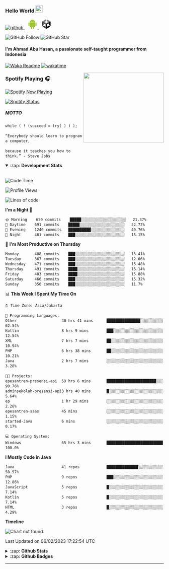 ### Hello World <img src="https://github.com/eby8zevin/eby8zevin/blob/main/assets/Hi.gif"  width="23" height="23">

<p align="left">
  <a href="https://github.com/eby8zevin" target="_blank">
    <img src="https://github.com/eby8zevin/eby8zevin/blob/main/assets/GitHub.png" alt="github" width="33" height="33"/>
  </a>
  &nbsp;
  <a href="https://github.com/eby8zevin/QRBarcode" target="_blank">
    <img src="https://raw.githubusercontent.com/devicons/devicon/master/icons/android/android-plain.svg" alt="android" width="33" height="33"/>
  </a>
  &nbsp;
  <a href="https://github.com/eby8zevin/unity-ARMarker" target="_blank">
    <img src="https://raw.githubusercontent.com/devicons/devicon/master/icons/unity/unity-original.svg" alt="unity" width="33" height="33"/>
  </a>
</p>

![GitHub Follow](https://img.shields.io/github/followers/eby8zevin.svg?style=social&label=Follow)
![GitHub Star](https://img.shields.io/github/stars/eby8zevin?affiliations=OWNER%2CCOLLABORATOR&style=social&label=Star)

#### I'm Ahmad Abu Hasan, a passionate self-taught programmer from Indonesia

[![Waka Readme](https://github.com/eby8zevin/eby8zevin/actions/workflows/anmol098.yml/badge.svg)](https://github.com/eby8zevin/eby8zevin/actions/workflows/anmol098.yml)
[![wakatime](https://wakatime.com/badge/user/bbcd646f-1daf-4865-a20e-46d4c803e6f8.svg)](https://wakatime.com/@bbcd646f-1daf-4865-a20e-46d4c803e6f8)

<img src="https://github.com/eby8zevin/eby8zevin/blob/main/assets/Octocat.png" width="255" height="222" align='right'>

### Spotify Playing 🎧

[<img src="https://spotify-now-playing-ahmadabuhasan.vercel.app/api/spotify-playing" alt="Spotify Now Playing" width="350" />](https://open.spotify.com/user/gr3y7pr12w9ol2dy2ccdb10e7)

[<img src="https://readme-spotify-status-ahmadabuhasan.vercel.app/api/run-spotify-status" alt="Spotify Status" width="350" />](https://open.spotify.com/user/gr3y7pr12w9ol2dy2ccdb10e7)

##### MOTTO

```
while ( ! (succeed = try( ) ) );

“Everybody should learn to program a computer,

because it teaches you how to think.” - Steve Jobs
```

<details open>
  <summary> :zap: <b>Development Stats</b> </summary>
<br/>

<!--START_SECTION:waka-->
![Code Time](http://img.shields.io/badge/Code%20Time-2%2C678%20hrs%2026%20mins-blue)

![Profile Views](http://img.shields.io/badge/Profile%20Views-14-blue)

![Lines of code](https://img.shields.io/badge/From%20Hello%20World%20I%27ve%20Written-246%20Thousand%20lines%20of%20code-blue)

**I'm a Night 🦉** 

```text
🌞 Morning    650 commits    █████░░░░░░░░░░░░░░░░░░░░   21.37% 
🌆 Daytime    691 commits    █████░░░░░░░░░░░░░░░░░░░░   22.72% 
🌃 Evening    1240 commits   ██████████░░░░░░░░░░░░░░░   40.76% 
🌙 Night      461 commits    ███░░░░░░░░░░░░░░░░░░░░░░   15.15%

```
📅 **I'm Most Productive on Thursday** 

```text
Monday       408 commits    ███░░░░░░░░░░░░░░░░░░░░░░   13.41% 
Tuesday      367 commits    ███░░░░░░░░░░░░░░░░░░░░░░   12.06% 
Wednesday    471 commits    ███░░░░░░░░░░░░░░░░░░░░░░   15.48% 
Thursday     491 commits    ████░░░░░░░░░░░░░░░░░░░░░   16.14% 
Friday       483 commits    ████░░░░░░░░░░░░░░░░░░░░░   15.88% 
Saturday     466 commits    ███░░░░░░░░░░░░░░░░░░░░░░   15.32% 
Sunday       356 commits    ███░░░░░░░░░░░░░░░░░░░░░░   11.7%

```


📊 **This Week I Spent My Time On** 

```text
⌚︎ Time Zone: Asia/Jakarta

💬 Programming Languages: 
Other                    40 hrs 41 mins      ███████████████░░░░░░░░░░   62.54% 
Kotlin                   8 hrs 9 mins        ███░░░░░░░░░░░░░░░░░░░░░░   12.54% 
XML                      7 hrs 7 mins        ██░░░░░░░░░░░░░░░░░░░░░░░   10.94% 
PHP                      6 hrs 38 mins       ██░░░░░░░░░░░░░░░░░░░░░░░   10.21% 
Java                     2 hrs 7 mins        ░░░░░░░░░░░░░░░░░░░░░░░░░   3.28%

🐱‍💻 Projects: 
epesantren-presensi-api  59 hrs 6 mins       ██████████████████████░░░   90.76% 
adminsekolah-presensi-api3 hrs 40 mins       █░░░░░░░░░░░░░░░░░░░░░░░░   5.64% 
ep                       1 hr 29 mins        ░░░░░░░░░░░░░░░░░░░░░░░░░   2.28% 
epesantren-saas          45 mins             ░░░░░░░░░░░░░░░░░░░░░░░░░   1.15% 
started-Java             6 mins              ░░░░░░░░░░░░░░░░░░░░░░░░░   0.17%

💻 Operating System: 
Windows                  65 hrs 3 mins       █████████████████████████   100.0%

```

**I Mostly Code in Java** 

```text
Java                     41 repos            ██████████████░░░░░░░░░░░   58.57% 
PHP                      9 repos             ███░░░░░░░░░░░░░░░░░░░░░░   12.86% 
JavaScript               5 repos             █░░░░░░░░░░░░░░░░░░░░░░░░   7.14% 
Kotlin                   5 repos             █░░░░░░░░░░░░░░░░░░░░░░░░   7.14% 
HTML                     3 repos             █░░░░░░░░░░░░░░░░░░░░░░░░   4.29%

```


**Timeline**

![Chart not found](https://raw.githubusercontent.com/eby8zevin/eby8zevin/main/charts/bar_graph.png) 


 Last Updated on 06/02/2023 17:22:54 UTC
<!--END_SECTION:waka-->

</details>

<details>
  <summary> :zap: <b>Github Stats</b> </summary>
<p align="center">:heart:</p>
<p align="center"><a href="https://github.com/eby8zevin">
  <img src="https://github-readme-stats.vercel.app/api?username=eby8zevin&show_icons=true&theme=dark&line_height=20">
  <img src="https://github-readme-stats.vercel.app/api/top-langs/?username=eby8zevin&layout=compact&theme=dark">
</a></p>
<p align="center">
  <a href="https://github.com/eby8zevin">
    <img src="https://github-readme-streak-stats.herokuapp.com/?user=eby8zevin&theme=dark"/>
  </a>
</p>
</details>

<details>
  <summary> :zap: <b>Github Badges</b> </summary>
  <br>
  <a href='https://archiveprogram.github.com/'><img src='https://raw.githubusercontent.com/acervenky/animated-github-badges/master/assets/acbadge.gif' width='40' height='40'></a> 
  <a href='https://docs.github.com/en/developers'><img src='https://raw.githubusercontent.com/acervenky/animated-github-badges/master/assets/devbadge.gif' width='40' height='40'></a> 
  <a href='https://github.com/pricing'><img src='https://raw.githubusercontent.com/acervenky/animated-github-badges/master/assets/pro.gif' width='40' height='40'></a> 
  <a href='https://stars.github.com/'><img src='https://raw.githubusercontent.com/acervenky/animated-github-badges/master/assets/starbadge.gif' width='35' height='35'></a> 
  <a href='https://docs.github.com/en/github/supporting-the-open-source-community-with-github-sponsors'><img src='https://raw.githubusercontent.com/acervenky/animated-github-badges/master/assets/sponsorbadge.gif' width='35' height='35'></a>
</details>

---
